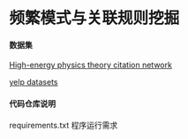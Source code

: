 # 频繁模式与关联规则挖掘

#### 数据集

[High-energy physics theory citation network](https://snap.stanford.edu/data/cit-HepTh.html)

[yelp datasets](https://www.yelp.com/dataset/download)

#### 代码仓库说明

requirements.txt 程序运行需求
